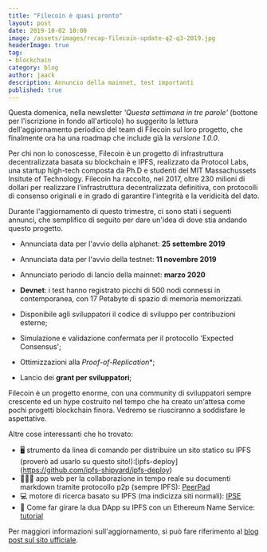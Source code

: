 ```yaml
---
title: "Filecoin è quasi pronto"
layout: post
date: 2019-10-02 10:00
image: /assets/images/recap-filecoin-update-q2-q3-2019.jpg
headerImage: true
tag:
- blockchain
category: blog
author: jaack
description: Annuncio della mainnet, test importanti
published: true
---
```


Questa domenica, nella newsletter *'Questa settimana in tre parole'* (bottone per l'iscrizione in fondo all'articolo) ho suggerito la lettura dell'aggiornamento periodico del team di Filecoin sul loro progetto, che finalmente ora ha una roadmap che include già la *versione 1.0.0*.

Per chi non lo conoscesse, Filecoin è un progetto di infrastruttura decentralizzata basata su blockchain e IPFS, realizzato da Protocol Labs, una startup high-tech composta da Ph.D e studenti del MIT Massachussets Insitute of Technology.
Filecoin ha raccolto, nel 2017, oltre 230 milioni di dollari per realizzare l'infrastruttura decentralizzata definitiva, con protocolli di consenso originali e in grado di garantire l'integrità e la veridicità del dato.

Durante l'aggiornamento di questo trimestre, ci sono stati i seguenti annunci, che semplifico di seguito per dare un'idea di dove stia andando questo progetto.

- Annunciata data per l'avvio della alphanet: **25 settembre 2019**
- Annunciata data per l'avvio della testnet: **11 novembre 2019**
- Annunciato periodo di lancio della mainnet: **marzo 2020**

- **Devnet**: i test hanno registrato picchi di 500 nodi connessi in contemporanea, con 17 Petabyte di spazio di memoria memorizzati.

- Disponibile agli sviluppatori il codice di sviluppo per contribuzioni esterne;
- Simulazione e validazione confermata per il protocollo 'Expected Consensus';
- Ottimizzazioni alla *Proof-of-Replication**;
- Lancio dei **grant per sviluppatori**;

Filecoin è un progetto enorme, con una community di sviluppatori sempre crescente ed un hype costruito nel tempo che ha creato un'attesa come pochi progetti blockchain finora. Vedremo se riusciranno a soddisfare le aspettative.

Altre cose interessanti che ho trovato:
- 🖥 strumento da linea di comando per distribuire un sito statico su IPFS (proverò ad usarlo su questo sito!):[ipfs-deploy] (https://github.com/ipfs-shipyard/ipfs-deploy)
- 👨🏽‍💻 app web per la collaborazione in tempo reale su documenti markdown tramite protocollo p2p (sempre IPFS): [PeerPad](http://peerpad.net)
- 💻 motore di ricerca basato su IPFS (ma indicizza siti normali): [IPSE](https://www.ipse.io)
- 💾 Come far girare la dua DApp su IPFS con un Ethereum Name Service: [tutorial](https://medium.com/the-ethereum-name-service/how-to-host-your-dapp-with-ipfs-ens-and-access-it-via-ethdns-c96046059d87)

Per maggiori informazioni sull'aggiornamento, si può fare riferimento al [blog post sul sito ufficiale](https://filecoin.io/blog/update-2019-q2-q3/).
